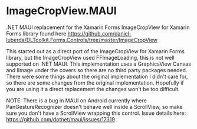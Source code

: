 # ImageCropView.MAUI
.NET MAUI replacement for the Xamarin Forms ImageCropView for Xamarin Forms library found here https://github.com/daniel-luberda/DLToolkit.Forms.Controls/tree/master/ImageCropView

This started out as a direct port of the ImageCropView for Xamarin Forms library, but the ImageCropView used FFImageLoading, this is not well supported on .NET MAUI. This implementation uses a GraphicsView Canvas and IImage under the covers so there are no third party packages needed. There were some things about the original implementation I didn't care for, so there are some changes from the original implementation. Hopefully if you are using it a direct replacement the changes won't be too difficult.

NOTE: There is a bug in MAUI on Android currently where PanGestureRecognizer doesn't behave well inside a ScrollView, so make sure you don't have a ScrollView wrapping this control. Issue details here: https://github.com/dotnet/maui/issues/17319





